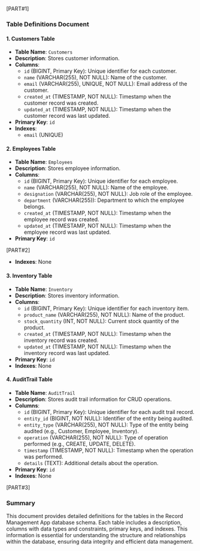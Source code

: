 [PART#1]

### Table Definitions Document

#### 1. Customers Table
- **Table Name**: `Customers`
- **Description**: Stores customer information.
- **Columns**:
  - `id` (BIGINT, Primary Key): Unique identifier for each customer.
  - `name` (VARCHAR(255), NOT NULL): Name of the customer.
  - `email` (VARCHAR(255), UNIQUE, NOT NULL): Email address of the customer.
  - `created_at` (TIMESTAMP, NOT NULL): Timestamp when the customer record was created.
  - `updated_at` (TIMESTAMP, NOT NULL): Timestamp when the customer record was last updated.
- **Primary Key**: `id`
- **Indexes**: 
  - `email` (UNIQUE)

#### 2. Employees Table
- **Table Name**: `Employees`
- **Description**: Stores employee information.
- **Columns**:
  - `id` (BIGINT, Primary Key): Unique identifier for each employee.
  - `name` (VARCHAR(255), NOT NULL): Name of the employee.
  - `designation` (VARCHAR(255), NOT NULL): Job role of the employee.
  - `department` (VARCHAR(255)): Department to which the employee belongs.
  - `created_at` (TIMESTAMP, NOT NULL): Timestamp when the employee record was created.
  - `updated_at` (TIMESTAMP, NOT NULL): Timestamp when the employee record was last updated.
- **Primary Key**: `id`

[PART#2]

- **Indexes**: None

#### 3. Inventory Table
- **Table Name**: `Inventory`
- **Description**: Stores inventory information.
- **Columns**:
  - `id` (BIGINT, Primary Key): Unique identifier for each inventory item.
  - `product_name` (VARCHAR(255), NOT NULL): Name of the product.
  - `stock_quantity` (INT, NOT NULL): Current stock quantity of the product.
  - `created_at` (TIMESTAMP, NOT NULL): Timestamp when the inventory record was created.
  - `updated_at` (TIMESTAMP, NOT NULL): Timestamp when the inventory record was last updated.
- **Primary Key**: `id`
- **Indexes**: None

#### 4. AuditTrail Table
- **Table Name**: `AuditTrail`
- **Description**: Stores audit trail information for CRUD operations.
- **Columns**:
  - `id` (BIGINT, Primary Key): Unique identifier for each audit trail record.
  - `entity_id` (BIGINT, NOT NULL): Identifier of the entity being audited.
  - `entity_type` (VARCHAR(255), NOT NULL): Type of the entity being audited (e.g., Customer, Employee, Inventory).
  - `operation` (VARCHAR(255), NOT NULL): Type of operation performed (e.g., CREATE, UPDATE, DELETE).
  - `timestamp` (TIMESTAMP, NOT NULL): Timestamp when the operation was performed.
  - `details` (TEXT): Additional details about the operation.
- **Primary Key**: `id`
- **Indexes**: None

[PART#3]

### Summary
This document provides detailed definitions for the tables in the Record Management App database schema. Each table includes a description, columns with data types and constraints, primary keys, and indexes. This information is essential for understanding the structure and relationships within the database, ensuring data integrity and efficient data management.